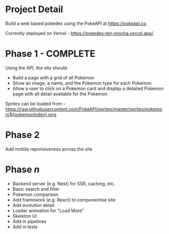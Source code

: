 # Project Detail

Build a web based pokedex using the PokeAPI at https://pokeapi.co

Currently deployed on Vercel - https://pokedex-ten-mocha.vercel.app/

# Phase 1 - COMPLETE

Using the API, the site should:

- Build a page with a grid of all Pokemon
- Show an image, a name, and the Pokemon type for each Pokemon
- Allow a user to click on a Pokemon card and display a detailed Pokemon page with all detail available for the Pokemon

Sprites can be loaded from - https://raw.githubusercontent.com/PokeAPI/sprites/master/sprites/pokemon/${pokemonIndex}.png

# Phase 2

Add mobile reponsiveness across the site

# Phase _n_

- Backend server (e.g. Next) for SSR, caching, etc.
- Basic search and filter
- Pokemon comparison
- Add framework (e.g. React) to componentise site
- Add evolution detail
- Loader animation for "Load More"
- Skeleton UI
- Add in pipelines
- Add in tests

